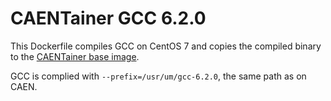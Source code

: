 # CAENTainer GCC 6.2.0

This Dockerfile compiles GCC on CentOS 7 and copies the compiled binary to the [CAENTainer base image](https://github.com/CAENTainer/Base).

GCC is complied with `--prefix=/usr/um/gcc-6.2.0`, the same path as on CAEN.
